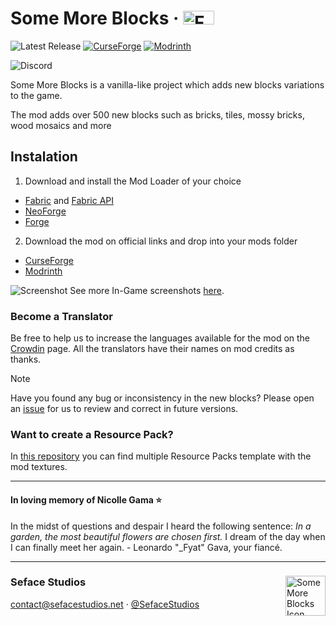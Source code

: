 # Some More Blocks · <img height="22" width="50.1875" title="Forge and Fabric Mod Loaders" src="https://raw.githubusercontent.com/Seface-Studios/some-more-blocks/main/assets/loaders.png">
![Latest Release](https://img.shields.io/github/v/release/seface-studios/some-more-blocks?logo=github&logoColor=959da5&labelColor=353c43&color=0091c2&Current&label=Latest%20Release) [![CurseForge](https://img.shields.io/badge/Available%20on%20CurseForge-test?logo=CurseForge&logoColor=fff&color=EB622B&link=https%3A%2F%2Fwww.curseforge.com%2Fminecraft%2Fmc-mods%2Fsome-more-blocks)](https://www.curseforge.com/minecraft/mc-mods/some-more-blocks/gallery) [![Modrinth](https://img.shields.io/badge/Available%20on%20Modrinth-Download?logo=Modrinth&logoColor=fff&color=02b63a&link=https%3A%2F%2Fmodrinth.com%2Fmod%2Fsome-more-blocks)](https://modrinth.com/mod/some-more-blocks)

![Discord](https://img.shields.io/discord/1243219695918907474?link=https%3A%2F%2Fdiscord.gg%2FDu3UvwqHMQ)

Some More Blocks is a vanilla-like project which adds new blocks variations to the game.

The mod adds over 500 new blocks such as bricks, tiles, mossy bricks, wood mosaics and more

## Instalation
1. Download and install the Mod Loader of your choice
  - [Fabric](https://fabricmc.net/use/installer/) and [Fabric API](https://www.curseforge.com/minecraft/mc-mods/fabric-api)
  - [NeoForge](https://neoforged.net)
  - [Forge](https://files.minecraftforge.net/net/minecraftforge/forge/)
2. Download the mod on official links and drop into your mods folder
  - [CurseForge](https://www.curseforge.com/minecraft/mc-mods/some-more-blocks)
  - [Modrinth](https://modrinth.com/mod/some-more-blocks)

![Screenshot](.github/assets/repo_banner.png)
See more In-Game screenshots [here](.github/assets/gallery).

### Become a Translator
Be free to help us to increase the languages available for the mod on the [Crowdin](https://crowdin.com/project/minecraft-some-more-blocks) page. All the translators have their names on mod credits as thanks.

> [!NOTE]
> Have you found any bug or inconsistency in the new blocks? Please open an [issue](https://github.com/Seface-Studios/some-more-blocks/issues) for us to review and correct in future versions.

### Want to create a Resource Pack?
In [this repository](https://github.com/Seface-Studios/some-more-blocks-rp) you can find multiple Resource Packs template with the mod textures.

---

#### In loving memory of Nicolle Gama ⭐
In the midst of questions and despair I heard the following sentence: _In a garden, the most beautiful flowers are chosen first._ I dream of the day when I can finally meet her again. - Leonardo "_Fyat" Gava, your fiancé.

---
<div>
  <img align="right" height="64" width="64" src="https://raw.githubusercontent.com/Seface-Blocks/some-more-blocks/main/.github/assets/animated_icon.gif" title="Some More Blocks Icon" />

<h3>Seface Studios</h3>
  <p><a href="mailto:contact@sefacestudios.net">contact@sefacestudios.net</a> · <a title="X (FKA Twitter)" href="https://x.com/SefaceStudios">@SefaceStudios</a></p>
</div>
